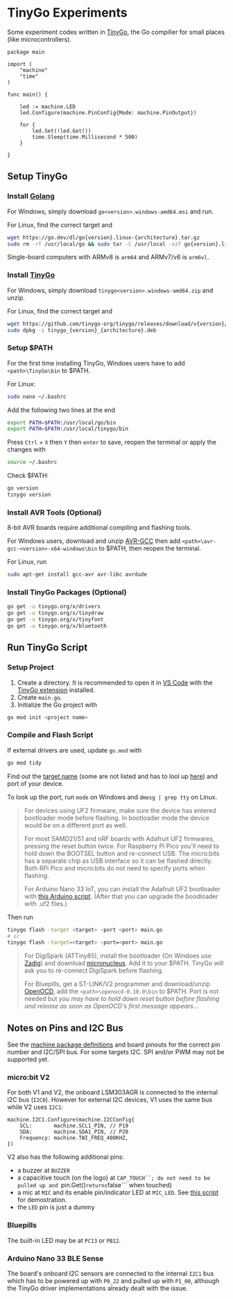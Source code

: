 # TinyGo Experiments

Some experiment codes written in [TinyGo](https://tinygo.org/), the Go compilier for small places (like microcontrollers).

```golang
package main

import (
	"machine"
	"time"
)

func main() {

	led := machine.LED
	led.Configure(machine.PinConfig{Mode: machine.PinOutput})

	for {
		led.Set(!led.Get())
		time.Sleep(time.Millisecond * 500)
	}

}
```
## Setup TinyGo

### Install [Golang](https://go.dev/dl/)

For Windows, simply download ```go<version>.windows-amd64.msi``` and run.

For Linux, find the correct target and

```bash
wget https://go.dev/dl/go{version}.linux-{architecture}.tar.gz
sudo rm -rf /usr/local/go && sudo tar -C /usr/local -xzf go{version}.linux-{architecture}.tar.gz
```

Single-board computers with ARMv8 is ```arm64``` and ARMv7/v6 is ```arm6vl```.

### Install [TinyGo](https://github.com/tinygo-org/tinygo/releases)

For Windows, simply download ```tinygo<version>.windows-amd64.zip``` and unzip.

For Linux, find the correct target and

```bash
wget https://github.com/tinygo-org/tinygo/releases/download/v{version}/tinygo_{version}_{architecture}.deb
sudo dpkg -i tinygo_{version}_{architecture}.deb
```

### Setup $PATH

For the first time installing TinyGo, Windoes users have to add ```<path>\TinyGo\bin``` to $PATH.

For Linux:

```bash
sudo nano ~/.bashrc
```

Add the following two lines at the end

```bash
export PATH=$PATH:/usr/local/go/bin
export PATH=$PATH:/usr/local/tinygo/bin
```

Press ```Ctrl``` + ```X``` then ```Y``` then ```enter``` to save, reopen the terminal or apply the changes with

```bash
source ~/.bashrc
```

Check $PATH:

```bash
go version
tinygo version
```

### Install AVR Tools (Optional)

8-bit AVR boards require additional compiling and flashing tools.

For Windows users, download and unzip [AVR-GCC](https://blog.zakkemble.net/avr-gcc-builds/) then add ```<path>\avr-gcc-<version>-x64-windows\bin``` to $PATH, then reopen the terminal.

For Linux, run

```bash
sudo apt-get install gcc-avr avr-libc avrdude
```

### Install TinyGo Packages (Optional)

```bash
go get -u tinygo.org/x/drivers
go get -u tinygo.org/x/tinydraw
go get -u tinygo.org/x/tinyfont
go get -u tinygo.org/x/bluetooth
```

## Run TinyGo Script

### Setup Project

1. Create a directory. It is recommended to open it in [VS Code](https://code.visualstudio.com/download) with the [TinyGo extension](https://marketplace.visualstudio.com/items?itemName=tinygo.vscode-tinygo) installed.
2. Create ```main.go```.
3. Initialize the Go project with

```bash
go mod init <project name>
```

### Compile and Flash Script

If external drivers are used, update ```go.mod``` with

```bash
go mod tidy
```

Find out the [target name](https://tinygo.org/docs/reference/microcontrollers/) (some are not listed and has to lool up [here](https://github.com/tinygo-org/tinygo/tree/release/src/machine)) and port of your device.

To look up the port, run ```mode``` on Windows and ```dmesg | grep tty``` on Linux.

> For devices using UF2 firmware, make sure the device has entered bootloader mode before flashing. In bootloader mode the device would be on a different port as well.
>
> For most SAMD21/51 and nRF boards with Adafruit UF2 firmwares, pressing the reset button twice. For Raspberry Pi Pico you'll need to hold down the BOOTSEL button and re-connect USB. The micro:bits has a separate chip as USB interface so it can be flashed directly. Both RPi Pico and micro:bits do not need to specify ports when flashing.
>
>For Arduino Nano 33 IoT, you can install the Adafruit UF2 bootloader with [this Arduino script](https://github.com/adafruit/uf2-samdx1/releases/download/v3.14.0/update-bootloader-nano33iot-v3.14.0.ino). (After that you can upgrade the boodloader with .uf2 files.)
> 
Then run

```bash
tinygo flash -target <target> -port <port> main.go
# or
tinygo flash -target=<target> -port=<port> main.go
```

> For DigiSpark (ATTiny85), install the bootloader (On Windoes use [Zadig](https://github.com/micronucleus/micronucleus/tree/master/windows_driver_installer)) and download [micronucleus](https://github.com/micronucleus/micronucleus/tree/master/commandline). Add it to your $PATH. TinyGo will ask you to re-connect DigiSpark before flashing.
>
> For Bluepills, get a ST-LINK/V2 programmer and download/unzip [OpenOCD](https://freddiechopin.info/en/download/category/4-openocd), add the ```<path>\openocd-0.10.0\bin``` to $PATH. Port is not needed but *you may have to hold down reset button before flashing and release as soon as OpenOCD's first message appears*...

## Notes on Pins and I2C Bus

See the [machine package definitions](https://github.com/tinygo-org/tinygo/tree/release/src/machine) and board pinouts for the correct pin number and I2C/SPI bus. For some targets I2C. SPI and/or PWM may not be supported yet.

### micro:bit V2

For both V1 and V2, the onboard LSM303AGR is connected to the internal I2C bus (```I2C0```). However for external I2C devices, V1 uses the same bus while V2 uses ```I2C1```:

```golang
machine.I2C1.Configure(machine.I2CConfig{
	SCL:       machine.SCL1_PIN, // P19
	SDA:       machine.SDA1_PIN, // P20
	Frequency: machine.TWI_FREQ_400KHZ,
})
```

V2 also has the following additional pins:

* a buzzer at ```BUZZER```
* a capacitive touch (on the logo) at ```CAP_TOUCH``; do not need to be pulled up and ```pin.Get()``` returns ```false``` when touched)
* a mic at ```MIC``` and its enable pin/indicator LED at ```MIC_LED```. See [this script](https://github.com/alankrantas/tinygo_experiments/blob/master/microbit_v2_mic_level.go) for demostration.
* the ```LED``` pin is just a dummy

### Bluepills

The built-in LED may be at ```PC13``` or ```PB12```.

### Arduino Nano 33 BLE Sense

The board's onboard I2C sensors are connected to the internal ```I2C1``` bus which has to be powered up with ```P0_22``` and pulled up with ```P1_00```, although the TinyGo driver implementations already dealt with the issue.
